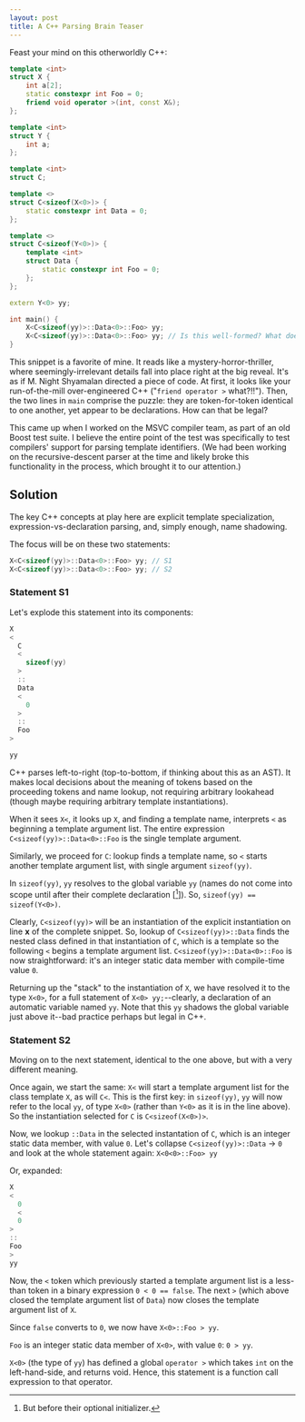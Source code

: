 ```yaml
---
layout: post
title: A C++ Parsing Brain Teaser
---
```


Feast your mind on this otherworldly C++:

~~~ cpp
template <int>
struct X {
    int a[2];
    static constexpr int Foo = 0;
    friend void operator >(int, const X&);
};

template <int>
struct Y {
    int a;
};

template <int>
struct C;

template <>
struct C<sizeof(X<0>)> {
    static constexpr int Data = 0;
};

template <>
struct C<sizeof(Y<0>)> {
    template <int>
    struct Data {
        static constexpr int Foo = 0;
    };
};

extern Y<0> yy;

int main() {
    X<C<sizeof(yy)>::Data<0>::Foo> yy;
    X<C<sizeof(yy)>::Data<0>::Foo> yy; // Is this well-formed? What does it do?
}
~~~

This snippet is a favorite of mine.
It reads like a mystery-horror-thriller, where seemingly-irrelevant details fall into place right at the big reveal.
It's as if M. Night Shyamalan directed a piece of code.
At first, it looks like your run-of-the-mill over-engineered C++ ("`friend operator >` what?!!").
Then, the two lines in `main` comprise the puzzle: they are token-for-token identical to one another, yet appear to be declarations.
How can that be legal?

This came up when I worked on the MSVC compiler team, as part of an old Boost test suite.
I believe the entire point of the test was specifically to test compilers' support for parsing template identifiers.
(We had been working on the recursive-descent parser at the time and likely broke this functionality in the process, which brought it to our attention.)

## Solution

The key C++ concepts at play here are explicit template specialization, expression-vs-declaration parsing, and, simply enough, name shadowing.

The focus will be on these two statements:

~~~ cpp
X<C<sizeof(yy)>::Data<0>::Foo> yy; // S1
X<C<sizeof(yy)>::Data<0>::Foo> yy; // S2
~~~

### Statement S1

Let's explode this statement into its components:

~~~ cpp
X
<
  C
  <
    sizeof(yy)
  >
  ::
  Data
  <
    0
  >
  ::
  Foo
>

yy
~~~

C++ parses left-to-right (top-to-bottom, if thinking about this as an AST).
It makes local decisions about the meaning of tokens based on the proceeding tokens and name lookup, not requiring arbitrary lookahead (though maybe requiring arbitrary template instantiations).

When it sees `X<`, it looks up `X`, and finding a template name, interprets `<` as beginning a template argument list.
The entire expression `C<sizeof(yy)>::Data<0>::Foo` is the single template argument.

Similarly, we proceed for `C`: lookup finds a template name, so `<` starts another template argument list, with single argument `sizeof(yy)`.

In `sizeof(yy)`, `yy` resolves to the global variable `yy` (names do not come into scope until after their complete declaration \[[^1]\]). So, `sizeof(yy) == sizeof(Y<0>)`.

Clearly, `C<sizeof(yy)>` will be an instantiation of the explicit instantiation on line **x** of the complete snippet.
So, lookup of `C<sizeof(yy)>::Data` finds the nested class defined in that instantiation of `C`, which is a template so the following `<` begins a template argument list.
`C<sizeof(yy)>::Data<0>::Foo` is now straightforward: it's an integer static data member with compile-time value `0`.

Returning up the "stack" to the instantiation of `X`, we have resolved it to the type `X<0>`, for a full statement of `X<0> yy;`--clearly, a declaration of an automatic variable named `yy`. Note that this `yy` shadows the global variable just above it--bad practice perhaps but legal in C++.

### Statement S2

Moving on to the next statement, identical to the one above, but with a very different meaning.

Once again, we start the same: `X<` will start a template argument list for the class template `X`, as will `C<`.
This is the first key: in `sizeof(yy)`, `yy` will now refer to the local `yy`, of type `X<0>` (rather than `Y<0>` as it is in the line above).
So the instantiation selected for `C` is `C<sizeof(X<0>)>`.

Now, we lookup `::Data` in the selected instantation of `C`, which is an integer static data member, with value `0`.
Let's collapse `C<sizeof(yy)>::Data` -> `0` and look at the whole statement again: `X<0<0>::Foo> yy`

Or, expanded:

~~~ cpp
X
<
  0
  <
  0
>
::
Foo
>
yy
~~~

Now, the `<` token which previously started a template argument list is a less-than token in a binary expression `0 < 0 == false`.
The next `>` (which above closed the template argument list of `Data`) now closes the template argument list of `X`.

Since `false` converts to `0`, we now have `X<0>::Foo > yy`.

`Foo` is an integer static data member of `X<0>`, with value `0`: `0 > yy`.

`X<0>` (the type of `yy`) has defined a global `operator >` which takes `int` on the left-hand-side, and returns void.
Hence, this statement is a function call expression to that operator.

[^1]: But before their optional initializer.
